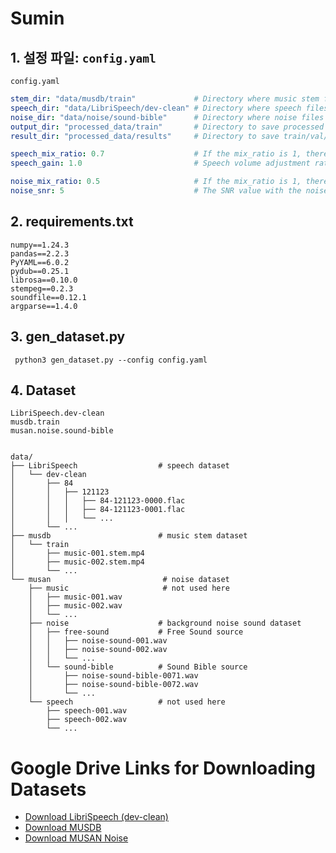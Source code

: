 # Sumin 

## 1. 설정 파일: `config.yaml`

`config.yaml`

```yaml
stem_dir: "data/musdb/train"             # Directory where music stem files are stored
speech_dir: "data/LibriSpeech/dev-clean" # Directory where speech files are stored
noise_dir: "data/noise/sound-bible"      # Directory where noise files are stored
output_dir: "processed_data/train"       # Directory to save processed files
result_dir: "processed_data/results"     # Directory to save train/val/test splits

speech_mix_ratio: 0.7                    # If the mix_ratio is 1, there are no intervals between speech segments(connected continuously)
speech_gain: 1.0                         # Speech volume adjustment ratio (1.0 means no change)

noise_mix_ratio: 0.5                     # If the mix_ratio is 1, there are no intervals between speech segments(connected continuously)
noise_snr: 5                             # The SNR value with the noise signal (unit: dB)
```
## 2. requirements.txt

```
numpy==1.24.3
pandas==2.2.3
PyYAML==6.0.2
pydub==0.25.1
librosa==0.10.0
stempeg==0.2.3
soundfile==0.12.1
argparse==1.4.0
```
## 3. gen_dataset.py

```
 python3 gen_dataset.py --config config.yaml
```

## 4. Dataset

```
LibriSpeech.dev-clean
musdb.train
musan.noise.sound-bible


data/
├── LibriSpeech                  # speech dataset
│   └── dev-clean
│       ├── 84
│       │   ├── 121123
│       │   │   ├── 84-121123-0000.flac
│       │   │   ├── 84-121123-0001.flac
│       │   │   └── ...
│       └── ...
├── musdb                        # music stem dataset
│   └── train
│       ├── music-001.stem.mp4
│       ├── music-002.stem.mp4
│       └── ...
└── musan                         # noise dataset
    ├── music                     # not used here
    │   ├── music-001.wav
    │   ├── music-002.wav
    │   └── ...
    ├── noise                    # background noise sound dataset
    │   ├── free-sound           # Free Sound source
    │   │   ├── noise-sound-001.wav
    │   │   ├── noise-sound-002.wav
    │   │   └── ...
    │   └── sound-bible          # Sound Bible source
    │       ├── noise-sound-bible-0071.wav
    │       ├── noise-sound-bible-0072.wav
    │       └── ...
    └── speech                   # not used here
        ├── speech-001.wav
        ├── speech-002.wav
        └── ...
```

# Google Drive Links for Downloading Datasets

- [Download LibriSpeech (dev-clean)](https://drive.google.com/file/d/1pbecU-SD_o2lyCMafsSM4SFQ9lWkfHzB/view?usp=drive_link)
- [Download MUSDB](https://drive.google.com/file/d/15QMdtI17JFjKzPLIVEMZDBJMJef7PJsx/view?usp=drive_link)
- [Download MUSAN Noise](https://drive.google.com/file/d/1r-rqnSzligtNrYloBX4hCl7lkCR12ZQ1/view?usp=sharing)



